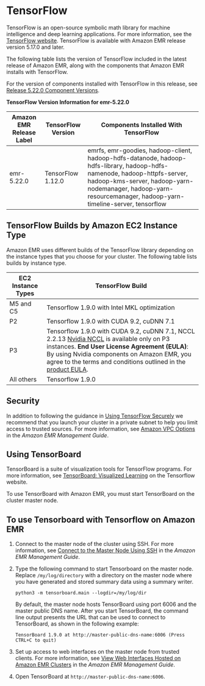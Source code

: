 # TensorFlow<a name="emr-tensorflow"></a>

TensorFlow is an open\-source symbolic math library for machine intelligence and deep learning applications\. For more information, see the [TensorFlow website](https://www.tensorflow.org/)\. TensorFlow is available with Amazon EMR release version 5\.17\.0 and later\.

The following table lists the version of TensorFlow included in the latest release of Amazon EMR, along with the components that Amazon EMR installs with TensorFlow\.

For the version of components installed with TensorFlow in this release, see [Release 5\.22\.0 Component Versions](emr-release-5x.md#emr-5220-release)\.


**TensorFlow Version Information for emr\-5\.22\.0**  

| Amazon EMR Release Label | TensorFlow Version | Components Installed With TensorFlow | 
| --- | --- | --- | 
| emr\-5\.22\.0 | TensorFlow 1\.12\.0 | emrfs, emr\-goodies, hadoop\-client, hadoop\-hdfs\-datanode, hadoop\-hdfs\-library, hadoop\-hdfs\-namenode, hadoop\-httpfs\-server, hadoop\-kms\-server, hadoop\-yarn\-nodemanager, hadoop\-yarn\-resourcemanager, hadoop\-yarn\-timeline\-server, tensorflow | 

## TensorFlow Builds by Amazon EC2 Instance Type<a name="w3ab1c53c11"></a>

Amazon EMR uses different builds of the TensorFlow library depending on the instance types that you choose for your cluster\. The following table lists builds by instance type\.


| EC2 Instance Types | TensorFlow Build | 
| --- | --- | 
|  M5 and C5  |  Tensorflow 1\.9\.0 with Intel MKL optimization  | 
|  P2  |  Tensorflow 1\.9\.0 with CUDA 9\.2, cuDNN 7\.1  | 
|  P3  |  Tensorflow 1\.9\.0 with CUDA 9\.2, cuDNN 7\.1, NCCL 2\.2\.13 [Nvidia NCCL](https://developer.nvidia.com/nccl) is available only on P3 instances\. **End User License Agreement \(EULA\)**: By using Nvidia components on Amazon EMR, you agree to the terms and conditions outlined in the [product EULA](https://d7umqicpi7263.cloudfront.net/eula/product/d0199cf7-a04a-4204-be4d-dc3e2af678af/5b36dd71-7d6e-4d97-a8f7-013d3eccec70.txt)\.  | 
|  All others  |  Tensorflow 1\.9\.0  | 

## Security<a name="w3ab1c53c13"></a>

In addition to following the guidance in [Using TensorFlow Securely](https://github.com/tensorflow/tensorflow/blob/master/SECURITY.md) we recommend that you launch your cluster in a private subnet to help you limit access to trusted sources\. For more information, see [Amazon VPC Options](http://docs.aws.amazon.com/emr/latest/ManagementGuide/emr-clusters-in-a-vpc.html#emr-vpc-private-subnet) in the *Amazon EMR Management Guide*\.

## Using TensorBoard<a name="emr-tensorflow-tensorboard"></a>

TensorBoard is a suite of visualization tools for TensorFlow programs\. For more information, see [TensorBoard: Visualized Learning](https://www.tensorflow.org/get_started/summaries_and_tensorboard) on the Tensorflow website\.

To use TensorBoard with Amazon EMR, you must start TensorBoard on the cluster master node\.

## To use Tensorboard with Tensorflow on Amazon EMR

1. Connect to the master node of the cluster using SSH\. For more information, see [Connect to the Master Node Using SSH](http://docs.aws.amazon.com/emr/latest/ManagementGuide/emr-connect-master-node-ssh.html) in the *Amazon EMR Management Guide*\.

1. Type the following command to start Tensorboard on the master node\. Replace `/my/log/directory` with a directory on the master node where you have generated and stored summary data using a summary writer\.

   ```
   python3 -m tensorboard.main --logdir=/my/log/dir
   ```

   By default, the master node hosts TensorBoard using port 6006 and the master public DNS name\. After you start TensorBoard, the command line output presents the URL that can be used to connect to TensorBoard, as shown in the following example:

   ```
   TensorBoard 1.9.0 at http://master-public-dns-name:6006 (Press CTRL+C to quit)
   ```

1. Set up access to web interfaces on the master node from trusted clients\. For more information, see [View Web Interfaces Hosted on Amazon EMR Clusters](http://docs.aws.amazon.com/emr/latest/ManagementGuide/emr-web-interfaces.html) in the *Amazon EMR Management Guide*\.

1. Open TensorBoard at `http://master-public-dns-name:6006`\.